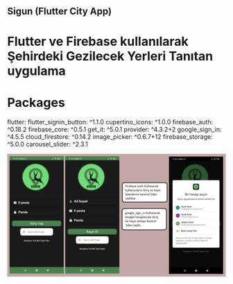 ## Sigun (Flutter City App)

# Flutter ve Firebase kullanılarak Şehirdeki Gezilecek Yerleri Tanıtan uygulama

# Packages
flutter:
  flutter_signin_button: ^1.1.0
  cupertino_icons: ^1.0.0
  firebase_auth: ^0.18.2
  firebase_core: ^0.5.1
  get_it: ^5.0.1
  provider: ^4.3.2+2
  google_sign_in: ^4.5.5
  cloud_firestore: ^0.14.2
  image_picker: ^0.6.7+12
  firebase_storage: ^5.0.0
  carousel_slider: ^2.3.1
  
  
  ![Tanitim 1](https://github.com/aydnburak/Sigun-Flutter-City-App/blob/master/assets/Tanitim/Tanitim1.jpg)
